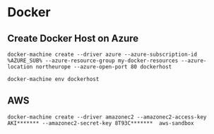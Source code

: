 # Docker

## Create Docker Host on Azure

`docker-machine create --driver azure --azure-subscription-id %AZURE_SUB% --azure-resource-group my-docker-resources --azure-location northeurope --azure-open-port 80 dockerhost`

`docker-machine env dockerhost`

## AWS
`docker-machine create --driver amazonec2 --amazonec2-access-key AKI******* --amazonec2-secret-key 8T93C*******  aws-sandbox`
